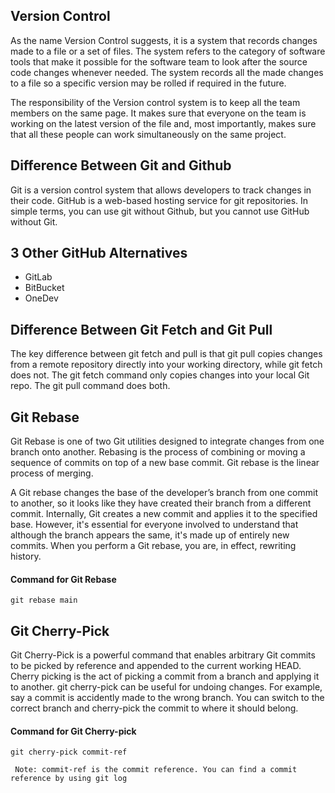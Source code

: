 ## Version Control 
As the name Version Control suggests, it is a system that records changes made to a file or a set of files. The system refers to the category of software tools that make it possible for the software team to look after the source code changes whenever needed. The system records all the made changes to a file so a specific version may be rolled if required in the future.

The responsibility of the Version control system is to keep all the team members on the same page. It makes sure that everyone on the team is working on the latest version of the file and, most importantly, makes sure that all these people can work simultaneously on the same project.

## Difference Between Git and Github
Git is a version control system that allows developers to track changes in their code. GitHub is a web-based hosting service for git repositories. In simple terms, you can use git without Github, but you cannot use GitHub without Git.

## 3 Other GitHub Alternatives
- GitLab
- BitBucket
- OneDev

## Difference Between Git Fetch and Git Pull
The key difference between git fetch and pull is that git pull copies changes from a remote repository directly into your working directory, while git fetch does not. The git fetch command only copies changes into your local Git repo. The git pull command does both.

## Git Rebase
Git Rebase is one of two Git utilities designed to integrate changes from one branch onto another. Rebasing is the process of combining or moving a sequence of commits on top of a new base commit. Git rebase is the linear process of merging.

A Git rebase changes the base of the developer’s branch from one commit to another, so it looks like they have created their branch from a different commit. Internally, Git creates a new commit and applies it to the specified base. However, it's essential for everyone involved to understand that although the branch appears the same, it's made up of entirely new commits. When you perform a Git rebase, you are, in effect, rewriting history.

#### Command for Git Rebase
```
git rebase main
```

## Git Cherry-Pick
Git Cherry-Pick is a powerful command that enables arbitrary Git commits to be picked by reference and appended to the current working HEAD. Cherry picking is the act of picking a commit from a branch and applying it to another. git cherry-pick can be useful for undoing changes. For example, say a commit is accidently made to the wrong branch. You can switch to the correct branch and cherry-pick the commit to where it should belong.

#### Command for Git Cherry-pick
```
git cherry-pick commit-ref
```
` 
Note: commit-ref is the commit reference. You can find a commit reference by using git log 
`
